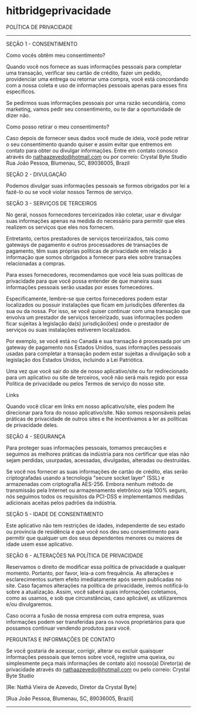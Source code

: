 # hitbridgeprivacidade

POLÍTICA DE PRIVACIDADE

----
SEÇÃO 1 - CONSENTIMENTO

Como vocês obtêm meu consentimento?

Quando você nos fornece as suas informações pessoais para completar uma transação, verificar seu cartão de crédito, fazer um pedido, providenciar uma entrega ou retornar uma compra, você está concordando com a nossa coleta e uso de informações pessoais apenas para esses fins específicos.

Se pedirmos suas informações pessoais por uma razão secundária, como marketing, vamos pedir seu consentimento, ou te dar a oportunidade de dizer não.


Como posso retirar o meu consentimento?

Caso depois de fornecer seus dados você mude de ideia, você pode retirar o seu consentimento quando quiser e assim evitar que entremos em contato para obter ou divulgar informações. Entre em contato conosco através do nathaazevedo@hotmail.com ou por correio: Crystal Byte Studio Rua João Pessoa, Blumenau, SC, 89036005, Brazil


SEÇÃO 2 - DIVULGAÇÃO

Podemos divulgar suas informações pessoais se formos obrigados por lei a fazê-lo ou se você violar nossos Termos de serviço.




SEÇÃO 3 - SERVIÇOS DE TERCEIROS


No geral, nossos fornecedores terceirizados irão coletar, usar e divulgar suas informações apenas na medida do necessário para permitir que eles realizem os serviços que eles nos fornecem.

Entretanto, certos prestadores de serviços terceirizados, tais como gateways de pagamento e outros processadores de transações de pagamento, têm suas próprias políticas de privacidade em relação à informação que somos obrigados a fornecer para eles sobre transações relacionadas a compras.

Para esses fornecedores, recomendamos que você leia suas políticas de privacidade para que você possa entender de que maneira suas informações pessoais serão usadas por esses fornecedores.

Especificamente, lembre-se que certos fornecedores podem estar localizados ou possuir instalações que ficam em jurisdições diferentes da sua ou da nossa. Por isso, se você quiser continuar com uma transação que envolva um prestador de serviços terceirizado, suas informações podem ficar sujeitas à legislação da(s) jurisdição(ões) onde o prestador de serviços ou suas instalações estiverem localizados.

Por exemplo, se você está no Canadá e sua transação é processada por um gateway de pagamento nos Estados Unidos, suas informações pessoais usadas para completar a transação podem estar sujeitas a divulgação sob a legislação dos Estados Unidos, incluindo a Lei Patriótica.

Uma vez que você sair do site de nosso aplicativo/site ou for redirecionado para um aplicativo ou site de terceiros, você não será mais regido por essa Política de privacidade ou pelos Termos de serviço do nosso site.


Links

Quando você clicar em links em nosso aplicativo/site, eles podem lhe direcionar para fora do nosso aplicativo/site. Não somos responsáveis pelas práticas de privacidade de outros sites e lhe incentivamos a ler as políticas de privacidade deles.


SEÇÃO 4 - SEGURANÇA

Para proteger suas informações pessoais, tomamos precauções e seguimos as melhores práticas da indústria para nos certificar que elas não sejam perdidas, usurpadas, acessadas, divulgadas, alteradas ou destruídas.

Se você nos fornecer as suas informações de cartão de crédito, elas serão criptografadas usando a tecnologia "secure socket layer" (SSL) e armazenadas com criptografia AES-256.  Embora nenhum método de transmissão pela Internet ou armazenamento eletrônico seja 100% seguro, nós seguimos todos os requisitos da PCI-DSS e implementamos medidas adicionais aceitas pelos padrões da indústria.


SEÇÃO 5 - IDADE DE CONSENTIMENTO

Este aplicativo não tem restrições de idades, independente de seu estado ou província de residência e que você nos deu seu consentimento para permitir que qualquer um dos seus dependentes menores ou maiores de idade usem esse aplicativo.

SEÇÃO 6 - ALTERAÇÕES NA POLÍTICA DE PRIVACIDADE

Reservamos o direito de modificar essa política de privacidade a qualquer momento. Portanto, por favor, leia-a com frequência. As alterações e esclarecimentos surtem efeito imediatamente após serem publicadas no site. Caso façamos alterações na política de privacidade, iremos notificá-lo sobre a atualização. Assim, você saberá quais informações coletamos, como as usamos, e sob que circunstâncias, caso aplicável, as utilizaremos e/ou divulgaremos.

Caso ocorra a fusão de nossa empresa com outra empresa, suas informações podem ser transferidas para os novos proprietários para que possamos continuar vendendo produtos para você.


PERGUNTAS E INFORMAÇÕES DE CONTATO

Se você gostaria de acessar, corrigir, alterar ou excluir quaisquer informações pessoais que temos sobre você, registre uma queixa, ou simplesmente peça mais informações de contato a(o) nosso(a) Diretor(a) de privacidade através do nathaazevedo@hotmail.com ou pelo correio: Crystal Byte Studio

[Re: Nathã Vieira de Azevedo, Diretor da Crystal Byte]

[Rua João Pessoa, Blumenau, SC, 89036005, Brazil]

----

